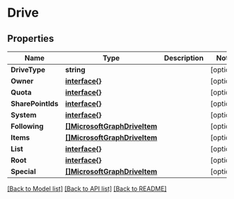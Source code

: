 # Drive

## Properties

Name | Type | Description | Notes
------------ | ------------- | ------------- | -------------
**DriveType** | **string** |  | [optional] 
**Owner** | [**interface{}**](.md) |  | [optional] 
**Quota** | [**interface{}**](.md) |  | [optional] 
**SharePointIds** | [**interface{}**](.md) |  | [optional] 
**System** | [**interface{}**](.md) |  | [optional] 
**Following** | [**[]MicrosoftGraphDriveItem**](microsoft.graph.driveItem.md) |  | [optional] 
**Items** | [**[]MicrosoftGraphDriveItem**](microsoft.graph.driveItem.md) |  | [optional] 
**List** | [**interface{}**](.md) |  | [optional] 
**Root** | [**interface{}**](.md) |  | [optional] 
**Special** | [**[]MicrosoftGraphDriveItem**](microsoft.graph.driveItem.md) |  | [optional] 

[[Back to Model list]](../README.md#documentation-for-models) [[Back to API list]](../README.md#documentation-for-api-endpoints) [[Back to README]](../README.md)


